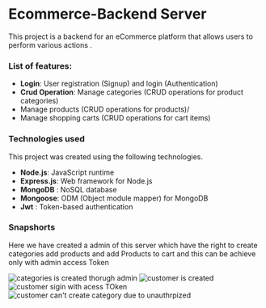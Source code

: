 # Ecommerce-Backend Server

This project is a backend for an eCommerce platform that allows users to perform various actions .





### List of features:
  - **Login**:   User registration (Signup) and login (Authentication)
  - **Crud Operation**:  Manage categories (CRUD operations for product categories)
  - Manage products (CRUD operations for products)/
  - Manage shopping carts (CRUD operations for cart items)
  
  

###  Technologies used

This project was created using the following technologies.
 - **Node.js**: JavaScript runtime 
  - **Express.js**: Web framework for Node.js
  - **MongoDB** : NoSQL database
  - **Mongoose**:  ODM (Object module mapper) for MongoDB
  - **Jwt** :  Token-based authentication
###  Snapshorts
Here we have created a admin of this server which have the right to create categories add products and add Products to cart
and this can be achieve only with admin access Token
   
![categories is created thorugh admin](https://github.com/user-attachments/assets/fd031ffa-0f32-4892-8f09-e64cf3840dc3)
![customer is created](https://github.com/user-attachments/assets/836d7b20-7dec-439a-b072-055fd6ab7d33)
![customer sigin with acess TOken](https://github.com/user-attachments/assets/84c032a1-926f-4555-98ea-c2f9372c20dc)
![customer can't create category due to unauthrpized](https://github.com/user-attachments/assets/f5978d3a-944d-4bef-8b5b-fba92a11a141)





